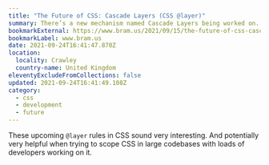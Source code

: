 ```yaml
---
title: "The Future of CSS: Cascade Layers (CSS @layer)"
summary: There’s a new mechanism named Cascade Layers being worked on.
bookmarkExternal: https://www.bram.us/2021/09/15/the-future-of-css-cascade-layers-css-at-layer/
bookmarkLabel: www.bram.us
date: 2021-09-24T16:41:47.870Z
location:
  locality: Crawley
  country-name: United Kingdom
eleventyExcludeFromCollections: false
updated: 2021-09-24T16:41:49.108Z
category:
  - css
  - development
  - future
---
```

These upcoming `@layer` rules in CSS sound very interesting. And potentially very helpful when trying to scope CSS in large codebases with loads of developers working on it.
